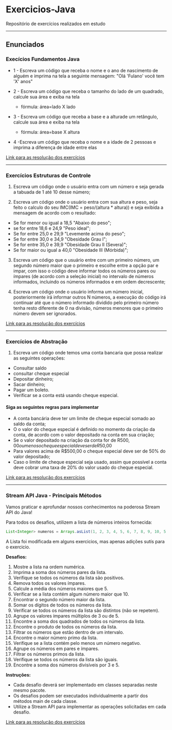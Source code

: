 # Exercicios-Java

Repositório de exercícios realizados em estudo

---

## Enunciados

### Execícios Fundamentos Java

- 1 - Escreva um código que receba o nome e o ano de nascimento de alguém e imprima na tela a seguinte mensagem: "Olá 'Fulano' você tem 'X' anos"

- 2 - Escreva um código que receba o tamanho do lado de um quadrado, calcule sua área e exiba na tela
  - fórmula: área=lado X lado

- 3 - Escreva um código que receba a base e a alturade um retângulo, calcule sua área e exiba na tela
  - fórmula: área=base X altura

- 4 -Escreva um código que receba o nome e a idade de 2 pessoas e imprima a diferença de idade entre elas

[Link para as resolução dos exercícios](https://github.com/Psytch-01/Exercicios-Java/tree/main/src/exercicios/fundamentos)

---

### Exercícios Estruturas de Controle

1. Escreva um código onde o usuário entra com um número e seja gerada a tabuada de 1 até 10 desse número;

2. Escreva um código onde o usuário entra com sua altura e peso, seja feito o calculo do seu IMC(IMC = peso/(altura * altura)) e seja exibida a mensagem de acordo com o resultado:
- Se for menor ou igual a 18,5 "Abaixo do peso";
- se for entre 18,6 e 24,9 "Peso ideal";
- Se for entre 25,0 e 29,9 "Levemente acima do peso";
- Se for entre 30,0 e 34,9 "Obesidade Grau I";
- Se for entre 35,0 e 39,9 "Obesidade Grau II (Severa)";
- Se for maior ou igual a 40,0 "Obesidade III (Mórbida)";

3. Escreva um código que o usuário entre com um primeiro número, um segundo número maior que o primeiro e escolhe entre a opção par e impar, com isso o código deve informar todos os números pares ou ímpares (de acordo com a seleção inicial) no intervalo de números informados, incluindo os números informados e em ordem decrescente;

4. Escreva um código onde o usuário informa um número inicial, posteriormente irá informar outros N números, a execução do código irá continuar até que o número informado dividido pelo primeiro número tenha resto diferente de  0 na divisão, números menores que o primeiro número devem ser ignorados.

[Link para as resolução dos exercícios](https://github.com/Psytch-01/Exercicios-Java/tree/main/src/exercicios/controle)

---

### Exercícios de Abstração

1. Escreva um código onde temos uma conta bancaria que possa realizar as seguintes operações:
- Consultar saldo
- consultar cheque especial
- Depositar dinheiro;
- Sacar dinheiro;
- Pagar um boleto.
- Verificar se a conta está usando cheque especial.

#### Siga as seguintes regras para implementar

- A conta bancária deve ter um limite de cheque especial somado ao saldo da conta;
- O o valor do cheque especial é definido no momento da criação da conta, de acordo com o valor depositado na conta em sua criação;
- Se o valor depositado na criação da conta for de R$500,00 ou menos o cheque especial deve ser de R$50,00
- Para valores acima de R$500,00 o cheque especial deve ser de 50% do valor depositado;
- Caso o limite de cheque especial seja usado, assim que possível a conta deve cobrar uma taxa de 20% do valor usado do cheque especial.

[Link para as resolução dos exercícios](https://github.com/Psytch-01/Exercicios-Java/tree/main/src/exercicios/abstracao)

---

### Stream API Java - Principais Métodos

Vamos praticar e aprofundar nossos conhecimentos na poderosa Stream API do Java!

Para todos os desafios, utilizem a lista de números inteiros fornecida:

```java
List<Integer> numeros = Arrays.asList(1, 2, 3, 4, 5, 6, 7, 8, 9, 10, 5, 4, 3);
```
A Lista foi modificada em alguns exercicios, mas apenas adições sutís para 
o exercicio.


**Desafios:**

1. Mostre a lista na ordem numérica.
2. Imprima a soma dos números pares da lista.
3. Verifique se todos os números da lista são positivos.
4. Remova todos os valores ímpares.
5. Calcule a média dos números maiores que 5.
6. Verificar se a lista contém algum número maior que 10.
7. Encontrar o segundo número maior da lista.
8. Somar os dígitos de todos os números da lista.
9. Verificar se todos os números da lista são distintos (não se repetem).
10. Agrupe os valores ímpares múltiplos de 3 ou de 5.
11. Encontre a soma dos quadrados de todos os números da lista.
12. Encontre o produto de todos os números da lista.
13. Filtrar os números que estão dentro de um intervalo.
14. Encontre o maior número primo da lista.
15. Verifique se a lista contém pelo menos um número negativo.
16. Agrupe os números em pares e ímpares.
17. Filtrar os números primos da lista.
18. Verifique se todos os números da lista são iguais.
19. Encontre a soma dos números divisíveis por 3 e 5.

**Instruções:**

- Cada desafio deverá ser implementado em classes separadas neste mesmo pacote.
- Os desafios podem ser executados individualmente a partir dos métodos main de cada classe.
- Utilize a Stream API para implementar as operações solicitadas em cada desafio.

[Link para as resolução dos exercícios](https://github.com/Psytch-01/Exercicios-Java/tree/main/src/exercicios/streams)

